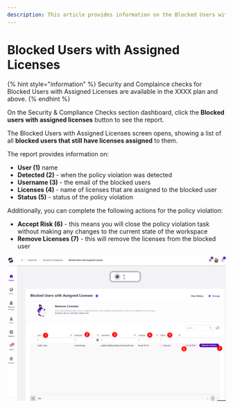 ```yaml
---
description: This article provides information on the Blocked Users with Assigned Licenses report.
---
```



# Blocked Users with Assigned Licenses

{% hint style="information" %}
Security and Complaince checks for Blocked Users with Assigned Licenses are available in the XXXX plan and above. 
{% endhint %}

On the Security & Compliance Checks section dashboard, click the **Blocked users with assigned licenses** button to see the report.

The Blocked Users with Assigned Licenses screen opens, showing a list of all **blocked users that still have licenses assigned** to them.

The report provides information on:
  * **User (1)** name
  * **Detected (2)** - when the policy violation was detected
  * **Username (3)** - the email of the blocked users
  * **Licenses (4)** - name of licenses that are assigned to the blocked user
  * **Status (5)** - status of the policy violation

Additionally, you can complete the following actions for the policy violation:
  * **Accept Risk (6)** - this means you will close the policy violation task without making any changes to the current state of the workspace
  * **Remove Licenses (7)** - this will remove the licenses from the blocked user


![Blocked Users with Assigned Licenses](../../.gitbook/assets/security-compliance-checks_blocked-users.png)


